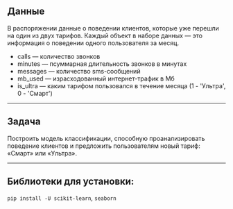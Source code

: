 ## Данные

В распоряжении данные о поведении клиентов, которые уже перешли на один из двух тарифов. Каждый объект в наборе данных — это информация о поведении одного пользователя за месяц.

* сalls  — количество звонков
* minutes  — псуммарная длительность звонков в минутах
* messages  — количество sms-сообщений
* mb_used  — израсходованный интернет-трафик в Мб
* is_ultra  — каким тарифом пользовался в течение месяца (1 - 'Ультра', 0 - 'Смарт')

---
## Задача

Построить модель классификации, способную проанализировать поведение клиентов и предложить пользователям новый тариф: «Смарт» или «Ультра».

---
## Библиотеки для установки:

`pip install -U scikit-learn`, `seaborn`